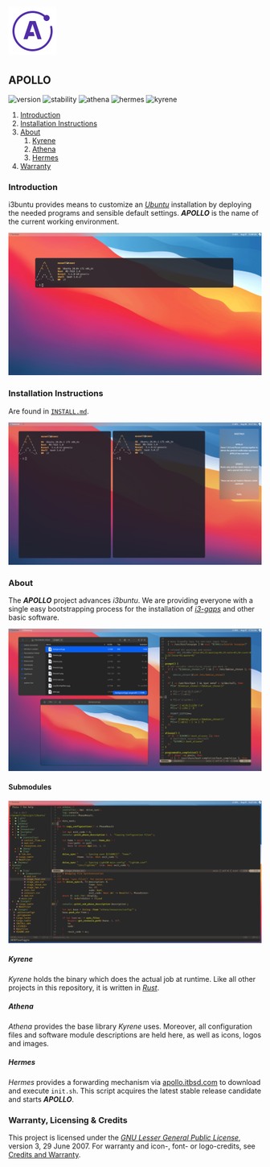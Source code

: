 # ![Apollo Logo](athena/docs/apollo_logo.png)

## APOLLO

![version][version] ![stability][stability] ![athena][version::athena] ![hermes][version::hermes] ![kyrene][version::kyrene]

1. [Introduction](#introduction)
2. [Installation Instructions](./INSTALL.md)
3. [About](#about)
   1. [Kyrene](#kyrene)
   2. [Athena](#athena)
   3. [Hermes](#hermes)
4. [Warranty](#warranty-licensing--credits)

[//]: # (Main README in /)
[//]: # (version 0.3.1)

### Introduction

i3buntu  provides means to customize an [_Ubuntu_](https://ubuntu.com/) installation by deploying the needed programs and sensible default settings. ***APOLLO*** is the name of the current working environment.

![Desktop Theme](athena/docs/desktop_shell.png)

### Installation Instructions

Are found in [`INSTALL.md`](INSTALL.md).

![Notifications](athena/docs/notifications.png)

### About

The ***APOLLO*** project advances _i3buntu_. We are providing everyone with a single easy bootstrapping process for the installation of [_i3-gaps_](https://github.com/Airblader/i3) and other basic software.

![Collage 1](athena/docs/collage_1.png)

#### Submodules

![NeoVim](athena/docs/neovim.png)

##### _Kyrene_

_Kyrene_ holds the binary which does the actual job at runtime. Like all other projects in this repository, it is written in [_Rust_](https://www.rust-lang.org/).

##### _Athena_

_Athena_ provides the base library _Kyrene_ uses. Moreover, all configuration files and software module descriptions are held here, as well as icons, logos and images.

##### _Hermes_

_Hermes_ provides a forwarding mechanism via [apollo.itbsd.com](https://apollo.itbsd.com) to download and execute `init.sh`. This script acquires the latest stable release candidate and starts ***APOLLO***.

### Warranty, Licensing & Credits

This project is licensed under the [_GNU Lesser General Public License_](./LICENSE), version 3, 29 June 2007. For warranty and icon-, font- or logo-credits, see [Credits and Warranty](athena/docs/cws.md).

[//]: # (Links)

[version]: https://img.shields.io/badge/version-v2.1.0-1A1D23.svg
[stability]: https://img.shields.io/badge/stability-stable-FBB444.svg
[version::athena]: https://img.shields.io/badge/hermes-v0.2.6-434c5e.svg
[version::hermes]: https://img.shields.io/badge/hermes-v0.1.2-434c5e.svg
[version::kyrene]: https://img.shields.io/badge/kyrene-v0.4.1-5E6A82.svg
